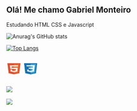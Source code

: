 ## Olá! Me chamo Gabriel Monteiro




Estudando HTML CSS e Javascript



![Anurag's GitHub stats](https://github-readme-stats.vercel.app/api?username=thellxs&show_icons=true&theme=transparent)


[![Top Langs](https://github-readme-stats.vercel.app/api/top-langs/?username=thellxs&layout=compact&theme=transparent)](https://github.com/thellxs/github-readme-stats)


<div style="display:: inline_block"><br>
     <img align="center" alt="thellxs-HTML" height="30" width="40"      src="https://raw.githubusercontent.com/devicons/devicon/master/icons/html5/html5-original.svg">
    <img align="center" alt="thellxs-CSS" height="30" width="40" src="https://raw.githubusercontent.com/devicons/devicon/master/icons/css3/css3-original.svg">
</div>
<br>
<div> 

    
<a href="https://www.linkedin.com/in/gabriel-monteiro38/" target="_blank"><img src="https://img.shields.io/badge/-LinkedIn-%230077B5?style=for-the-badge&logo=linkedin&logoColor=white" ></a>
 <br>   
  
<a href="https://www.instagram.com/thellxs/" target="_blank"><img src="https://img.shields.io/badge/-Instagram-%23E4405F?style=for-the-badge&logo=instagram&logoColor=white"></a>
     
 
</div>
